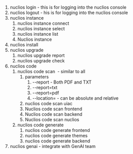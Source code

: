 1. nuclios login - this is for logging into the nuclios console 
2. nuclios logout - his is for logging into the nuclios console
3. nuclios instance
	1. nuclios instance connect
	2. nuclios instance select
	3. nuclios instance list
	4. Nuclios instance
4. nuclios install
5. nuclios upgrade
	1. nuclios upgrade report
	2. nuclios upgrade check
6. nuclios code
	1. nuclios code scan  - similar to all 
		1. parameters
			1. --report - Both PDF and TXT
			2. --report=txt
			3. --report=pdf
			4. --location=<path> - can be absolute and relative
		2. nuclios code scan uiac
		3. Nuclios code scan frontend
		4. Nuclios code scan backend
		5. Nuclios code scan nuclios
	2. nuclios code generate 
		1. nuclios code generate frontend
		2. nuclios code generate themes
		3. nuclios code generate backend
7. nuclios genai - integrate with GenAI team
